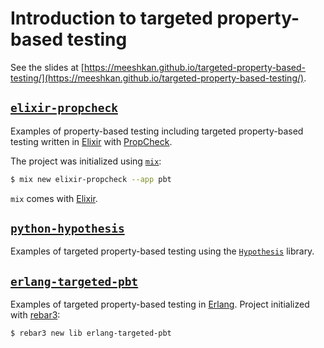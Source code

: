 # Introduction to targeted property-based testing

See the slides at [https://meeshkan.github.io/targeted-property-based-testing/](https://meeshkan.github.io/targeted-property-based-testing/).

## [`elixir-propcheck`](./elixir-propcheck)

Examples of property-based testing including targeted property-based testing written in [Elixir](https://elixir-lang.org/) with [PropCheck](https://github.com/alfert/propcheck).

The project was initialized using [`mix`](https://elixir-lang.org/getting-started/mix-otp/introduction-to-mix.html):

```bash
$ mix new elixir-propcheck --app pbt
```

`mix` comes with [Elixir](https://elixir-lang.org/install.html).

## [`python-hypothesis`](./python-hypothesis)

Examples of targeted property-based testing using the [`Hypothesis`](https://hypothesis.readthedocs.io/en/latest/) library.

## [`erlang-targeted-pbt`](./erlang-targeted-pbt)

Examples of targeted property-based testing in [Erlang](https://www.erlang.org/). Project initialized with [rebar3](https://www.rebar3.org/):

```bash
$ rebar3 new lib erlang-targeted-pbt
```
